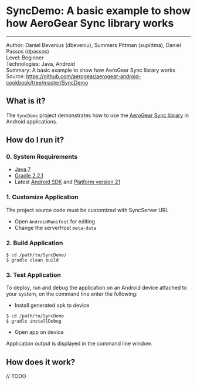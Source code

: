 # SyncDemo: A basic example to show how AeroGear Sync library works   
---------
Author: Daniel Bevenius (dbeveniu), Summers Pittman (supittma),  Daniel Passos (dpassos)   
Level: Beginner   
Technologies: Java, Android   
Summary: A basic example to show how AeroGear Sync library works   
Source: https://github.com/aerogear/aerogear-android-cookbook/tree/master/SyncDemo   

## What is it?

The ```SyncDemo``` project demonstrates how to use the [AeroGear Sync library](https://github.com/aerogear/aerogear-sync-server) in Android applications.

## How do I run it?

### 0. System Requirements

* [Java 7](http://www.oracle.com/technetwork/java/javase/downloads/index.html)
* [Gradle 2.2.1](http://www.gradle.org/)
* Latest [Android SDK](https://developer.android.com/sdk/index.html) and [Platform version 21](http://developer.android.com/tools/revisions/platforms.html)

### 1. Customize Application

The project source code must be customized with SyncServer URL

* Open `AndroidManifest` for editing
* Change the serverHost `meta-data`

### 2. Build Application

```shell
$ cd /path/to/SyncDemo/
$ gradle clean build
```

### 3. Test Application

To deploy, run and debug the application on an Android device attached to your system, on the command line enter the following:

* Install generated apk to device

```shell
$ cd /path/to/SyncDemo
$ gradle installDebug
```

* Open app on device

Application output is displayed in the command line window.

## How does it work?

// TODO